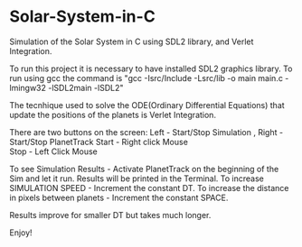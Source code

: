 # Solar-System-in-C
Simulation of the Solar System in C using SDL2 library, and Verlet Integration.


To run this project it is necessary to have installed SDL2 graphics library.
To run using gcc the command is "gcc -Isrc/Include -Lsrc/lib -o main main.c -lmingw32 -lSDL2main -lSDL2"

The tecnhique used to solve the ODE(Ordinary Differential Equations) that update the positions of the planets is Verlet Integration.

There are two buttons on the screen: Left - Start/Stop Simulation , Right - Start/Stop PlanetTrack
Start - Right click Mouse   
Stop - Left Click Mouse

To see Simulation Results - Activate PlanetTrack on the beginning of the Sim and let it run. Results will be printed in the Terminal.
To increase SIMULATION SPEED - Increment the constant DT.
To increase the distance in pixels between planets - Increment the constant SPACE.

Results improve for smaller DT but takes much longer.

Enjoy!

  
